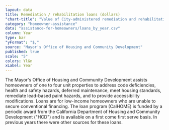 ```yaml
---
layout: data
title: Remediation / rehabilitation loans (dollars)
"chart-title": "Value of City-administered remediation and rehabilitation loans by year, 2004-2014 Q2"
category: "homeowner-assistance"
data: "assistance-for-homeowners/loans_by_year.csv"
column: Year
type: bar
"yFormat": "$,"
source: "Mayor's Office of Housing and Community Development"
published: true
scale: "5"
colors: YlGn
xLabel: Year
---
```


The Mayor's Office of Housing and Community Development assists homeowners of one to four unit properties to address code deficiencies, health and safety hazards, deferred maintenance, meet housing standards, remediate lead-based paint hazards, and to provide accessibility modifications. Loans are for low-income homeowners who are unable to secure conventional financing. The loan program (CalHOME) is funded by a periodic award from the California Department of Housing and Community Development ("HCD") and is available on a first come first serve basis. In previous years there were other sources for these loans.